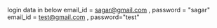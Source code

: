  login data in below
email_id = sagar@gmail.com , password = "sagar"
email_id =  test@gmail.com , password="test"